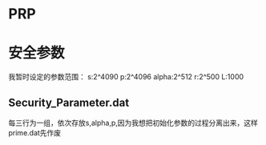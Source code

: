 # PRP
# 安全参数
我暂时设定的参数范围：
s:2^4090
p:2^4096
alpha:2^512
r:2^500
L:1000
## Security_Parameter.dat
每三行为一组，依次存放s,alpha,p,因为我想把初始化参数的过程分离出来，这样prime.dat先作废

